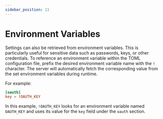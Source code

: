 ```yaml
---
sidebar_position: 11
---
```


# Environment Variables

Settings can also be retrieved from environment variables. This is particularly useful for sensitive data such as passwords, keys, or other credentials.
To reference an environment variable within the TOML configuration file, prefix the desired environment variable name with the `!` character. The server will automatically fetch the corresponding value from the set environment variables during runtime.

For example:

```toml
[oauth]
key = !OAUTH_KEY
```

In this example, `!OAUTH_KEY` looks for an environment variable named `OAUTH_KEY` and uses its value for the `key` field under the `oauth` section.

